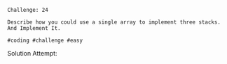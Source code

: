 ```
Challenge: 24

Describe how you could use a single array to implement three stacks. And Implement It.

#coding #challenge #easy
```

Solution Attempt:

